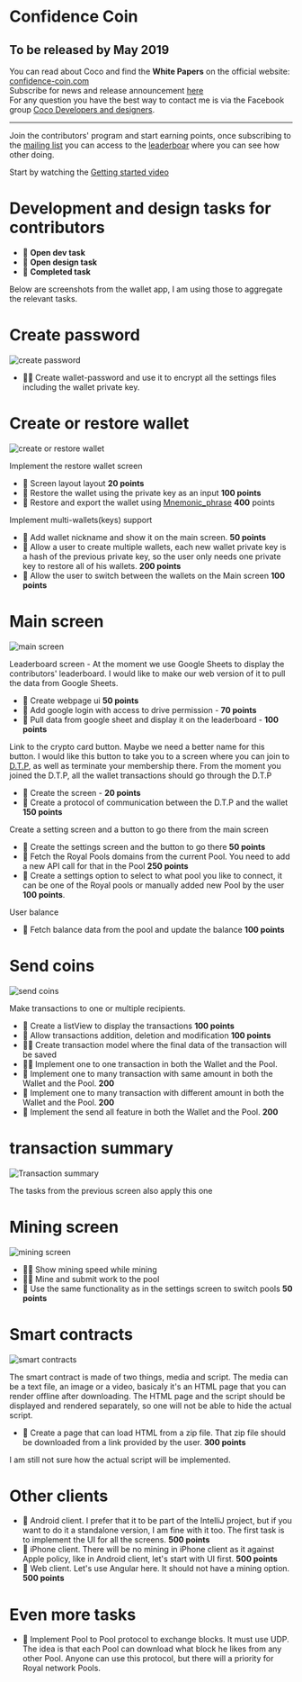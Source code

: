 # Confidence Coin
To be released by May 2019
-------------------
You can read about Coco and find the **White Papers** on the official website: [confidence-coin.com](https://confidence-coin.com)  
Subscribe for news and release announcement [here](https://groups.google.com/forum/#!forum/confidence-coin/join)  
For any question you have the best way to contact me is via the Facebook group [Coco Developers and designers](https://www.facebook.com/groups/349187585612732/).
_________

Join the contributors' program and start earning points, once subscribing to the [mailing list](https://groups.google.com/forum/#!forum/confidence-coin/join) you can access to the [leaderboar](https://docs.google.com/spreadsheets/d/13Pk-x2AXiU3egC8lrQJrlpoAYsEdWHhLNRxgudZ4YF8) where you can see how other doing.

Start by watching the [Getting started video](https://www.youtube.com/watch?v=4eC-v7ZS3PI)

# Development and design tasks for contributors
 - :notebook: **Open dev task**
 - :orange_book: **Open design task**
 - :green_book: **Completed task**

Below are screenshots from the wallet app, I am using those to aggregate the relevant tasks.

# Create password
![create password](https://user-images.githubusercontent.com/6512430/42005570-3b5e4556-7a43-11e8-8958-770251c16629.PNG)  

 - :notebook::green_book: Create wallet-password and use it to encrypt all the settings files including the wallet private key.

# Create or restore wallet
![create or restore wallet](https://user-images.githubusercontent.com/6512430/42005569-3b49e818-7a43-11e8-9611-43e6948097b7.PNG)  

 Implement the restore wallet screen  
 - :orange_book: Screen layout layout **20 points**
 - :notebook: Restore the wallet using the private key as an input **100 points**
 - :notebook: Restore and export the wallet using [Mnemonic_phrase](https://en.bitcoin.it/wiki/Mnemonic_phrase) **400** points

Implement multi-wallets(keys) support
 - :notebook: Add wallet nickname and show it on the main screen. **50 points**
 - :notebook: Allow a user to create multiple wallets, each new wallet private key is a hash of the previous private key, so the user only needs one private key to restore all of his wallets. **200 points**
 - :orange_book: Allow the user to switch between the wallets on the Main screen **100 points**

# Main screen  
![main screen](https://user-images.githubusercontent.com/6512430/42005571-3b6ba57a-7a43-11e8-93e9-10a09cf87e2b.PNG)  

Leaderboard screen - At the moment we use Google Sheets to display the contributors' leaderboard. I would like to make our web version of it to pull the data from Google Sheets.
 - :orange_book: Create webpage ui **50 points**
 - :notebook: Add google login with access to drive permission - **70 points**
 - :notebook: Pull data from google sheet and display it on the leaderboard - **100 points**
 
 
 Link to the crypto card button. Maybe we need a better name for this button. I would like this button to take you to a screen where you can join to [D.T.P](https://confidence-coin.com/home/dtp/), as well as terminate your membership there. From the moment you joined the D.T.P, all the wallet transactions should go through the D.T.P
 - :orange_book: Create the screen - **20 points**
 - :notebook: Create a protocol of communication between the D.T.P and the wallet **150 points**
 
 Create a setting screen and a button to go there from the main screen
 - :orange_book: Create the settings screen and the button to go there **50 points**
 - :notebook: Fetch the Royal Pools domains from the current Pool. You need to add a new API call for that in the Pool **250 points**
 - :notebook: Create a settings option to select to what pool you like to connect, it can be one of the Royal pools or manually added new Pool by the user **100 points**.

User balance
- :notebook: Fetch balance data from the pool and update the balance **100 points**

# Send coins  
![send coins](https://user-images.githubusercontent.com/6512430/42005573-3b8744ba-7a43-11e8-8ea1-94dc8c9c31b4.PNG)   

Make transactions to one or multiple recipients.
 - :orange_book: Create a listView to display the transactions **100 points**
 - :orange_book: Allow transactions addition, deletion and modification **100 points**
 - :notebook::green_book: Create transaction model where the final data of the transaction will be saved
 - :notebook::green_book: Implement one to one transaction in both the Wallet and the Pool.
 - :notebook: Implement one to many transaction with same amount in both the Wallet and the Pool. **200**
 - :notebook: Implement one to many transaction with different amount in both the Wallet and the Pool. **200**
 - :notebook: Implement the send all feature in both the Wallet and the Pool. **200**

# transaction summary 
![Transaction summary](https://user-images.githubusercontent.com/6512430/42005575-3b9e26f8-7a43-11e8-8534-68aae09f3fd5.PNG)   

The tasks from the previous screen also apply this one

# Mining screen  
![mining screen](https://user-images.githubusercontent.com/6512430/42005572-3b786558-7a43-11e8-98f9-ae937a83c927.PNG)  

  - :orange_book::green_book: Show mining speed while mining
  - :notebook::green_book: Mine and submit work to the pool
  - :notebook: Use the same functionality as in the settings screen to switch pools **50 points**

# Smart contracts  
![smart contracts](https://user-images.githubusercontent.com/6512430/42005574-3b920fd0-7a43-11e8-8cae-8a5ac0fcf974.PNG)   

The smart contract is made of two things, media and script. The media can be a text file, an image or a video, basicaly it's an HTML page that you can render offline after downloading. The HTML page and the script should be displayed and rendered separately, so one will not be able to hide the actual script.

 - :notebook: Create a page that can load HTML from a zip file. That zip file should be downloaded from a link provided by the user. **300 points**
 
 I am still not sure how the actual script will be implemented.

# Other clients
 - :orange_book: Android client. I prefer that it to be part of the IntelliJ project, but if you want to do it a standalone version, I am fine with it too. The first task is to implement the UI for all the screens. **500 points**
 - :orange_book: iPhone client. There will be no mining in iPhone client as it against Apple policy, like in Android client, let's start with UI first. **500 points**
 - :orange_book: Web client. Let's use Angular here. It should not have a mining option. **500 points**
 
 # Even more tasks
 - :notebook: Implement Pool to Pool protocol to exchange blocks. It must use UDP. The idea is that each Pool can download what block he likes from any other Pool. Anyone can use this protocol, but there will a priority for Royal network Pools.
